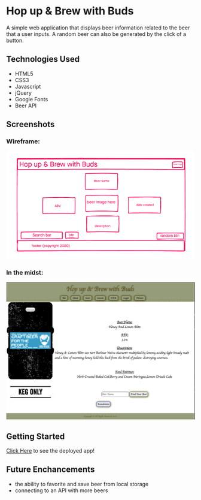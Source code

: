 # Hop up & Brew with Buds

A simple web application that displays beer information related to the beer that a user inputs. A random beer can also be generated by the click of a button.

## Technologies Used 

- HTML5
- CSS3
- Javascript
- jQuery
- Google Fonts
- Beer API

## Screenshots
### Wireframe:
![wireframe](./img/wireframe.png)
### In the midst:
![final](./img/in-the-midst.png)

## Getting Started
[Click Here](#) to see the deployed app!

## Future Enchancements
 - the ability to favorite and save beer from local storage
 - connecting to an API with more beers